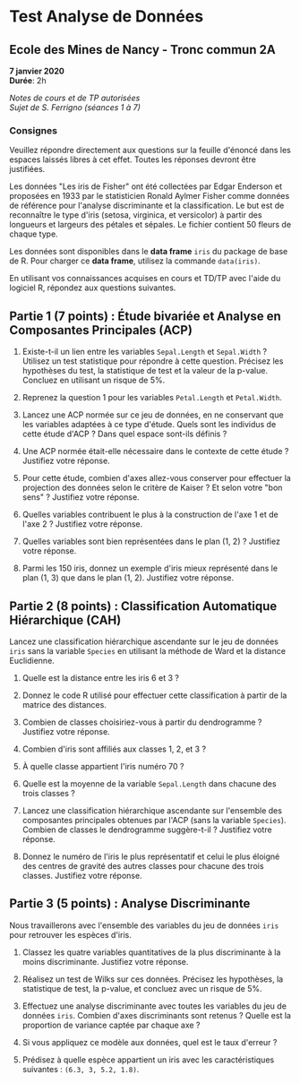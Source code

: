 # Test Analyse de Données

## Ecole des Mines de Nancy - Tronc commun 2A  
**7 janvier 2020**  
**Durée**: 2h  

*Notes de cours et de TP autorisées*  
*Sujet de S. Ferrigno (séances 1 à 7)*

### Consignes
Veuillez répondre directement aux questions sur la feuille d'énoncé dans les espaces laissés libres à cet effet. Toutes les réponses devront être justifiées.

Les données "Les iris de Fisher" ont été collectées par Edgar Enderson et proposées en 1933 par le statisticien Ronald Aylmer Fisher comme données de référence pour l'analyse discriminante et la classification. Le but est de reconnaître le type d'iris (setosa, virginica, et versicolor) à partir des longueurs et largeurs des pétales et sépales. Le fichier contient 50 fleurs de chaque type.

Les données sont disponibles dans le **data frame** `iris` du package de base de R. Pour charger ce **data frame**, utilisez la commande `data(iris)`.

En utilisant vos connaissances acquises en cours et TD/TP avec l'aide du logiciel R, répondez aux questions suivantes.

## Partie 1 (7 points) : Étude bivariée et Analyse en Composantes Principales (ACP)

1. Existe-t-il un lien entre les variables `Sepal.Length` et `Sepal.Width` ? Utilisez un test statistique pour répondre à cette question. Précisez les hypothèses du test, la statistique de test et la valeur de la p-value. Concluez en utilisant un risque de 5%.

2. Reprenez la question 1 pour les variables `Petal.Length` et `Petal.Width`.

3. Lancez une ACP normée sur ce jeu de données, en ne conservant que les variables adaptées à ce type d'étude. Quels sont les individus de cette étude d'ACP ? Dans quel espace sont-ils définis ?

4. Une ACP normée était-elle nécessaire dans le contexte de cette étude ? Justifiez votre réponse.

5. Pour cette étude, combien d'axes allez-vous conserver pour effectuer la projection des données selon le critère de Kaiser ? Et selon votre "bon sens" ? Justifiez votre réponse.

6. Quelles variables contribuent le plus à la construction de l'axe 1 et de l'axe 2 ? Justifiez votre réponse.

7. Quelles variables sont bien représentées dans le plan (1, 2) ? Justifiez votre réponse.

8. Parmi les 150 iris, donnez un exemple d'iris mieux représenté dans le plan (1, 3) que dans le plan (1, 2). Justifiez votre réponse.

## Partie 2 (8 points) : Classification Automatique Hiérarchique (CAH)

Lancez une classification hiérarchique ascendante sur le jeu de données `iris` sans la variable `Species` en utilisant la méthode de Ward et la distance Euclidienne.

1. Quelle est la distance entre les iris 6 et 3 ?

2. Donnez le code R utilisé pour effectuer cette classification à partir de la matrice des distances.

3. Combien de classes choisiriez-vous à partir du dendrogramme ? Justifiez votre réponse.

4. Combien d'iris sont affiliés aux classes 1, 2, et 3 ?

5. À quelle classe appartient l'iris numéro 70 ?

6. Quelle est la moyenne de la variable `Sepal.Length` dans chacune des trois classes ?

7. Lancez une classification hiérarchique ascendante sur l'ensemble des composantes principales obtenues par l'ACP (sans la variable `Species`). Combien de classes le dendrogramme suggère-t-il ? Justifiez votre réponse.

8. Donnez le numéro de l'iris le plus représentatif et celui le plus éloigné des centres de gravité des autres classes pour chacune des trois classes. Justifiez votre réponse.

## Partie 3 (5 points) : Analyse Discriminante

Nous travaillerons avec l'ensemble des variables du jeu de données `iris` pour retrouver les espèces d'iris.

1. Classez les quatre variables quantitatives de la plus discriminante à la moins discriminante. Justifiez votre réponse.

2. Réalisez un test de Wilks sur ces données. Précisez les hypothèses, la statistique de test, la p-value, et concluez avec un risque de 5%.

3. Effectuez une analyse discriminante avec toutes les variables du jeu de données `iris`. Combien d'axes discriminants sont retenus ? Quelle est la proportion de variance captée par chaque axe ?

4. Si vous appliquez ce modèle aux données, quel est le taux d'erreur ?

5. Prédisez à quelle espèce appartient un iris avec les caractéristiques suivantes : `(6.3, 3, 5.2, 1.8)`.

